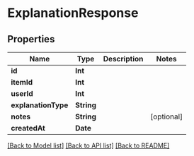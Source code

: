 # ExplanationResponse

## Properties
Name | Type | Description | Notes
------------ | ------------- | ------------- | -------------
**id** | **Int** |  | 
**itemId** | **Int** |  | 
**userId** | **Int** |  | 
**explanationType** | **String** |  | 
**notes** | **String** |  | [optional] 
**createdAt** | **Date** |  | 

[[Back to Model list]](../README.md#documentation-for-models) [[Back to API list]](../README.md#documentation-for-api-endpoints) [[Back to README]](../README.md)


